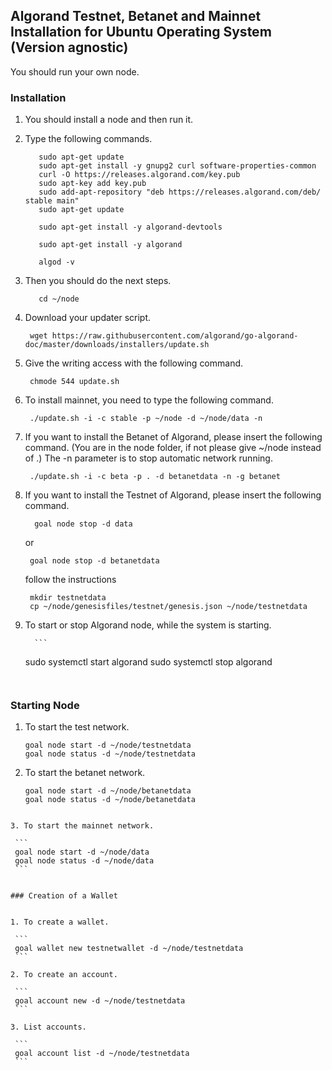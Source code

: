 ## Algorand Testnet, Betanet and Mainnet Installation for Ubuntu Operating System (Version agnostic)

You should run your own node. 

### Installation

1. You should install a node and then run it.

2. Type the following commands.

   ```
      sudo apt-get update
      sudo apt-get install -y gnupg2 curl software-properties-common
      curl -O https://releases.algorand.com/key.pub
      sudo apt-key add key.pub
      sudo add-apt-repository "deb https://releases.algorand.com/deb/ stable main"
      sudo apt-get update

      sudo apt-get install -y algorand-devtools

      sudo apt-get install -y algorand

      algod -v
   ```

3. Then you should do the next steps.

   ```mkdir ~/node
      cd ~/node  
   ```

4. Download your updater script.

   ```
    wget https://raw.githubusercontent.com/algorand/go-algorand-doc/master/downloads/installers/update.sh
   ```

5. Give the writing access with the following command. 

   ```
    chmode 544 update.sh
   ```

6. To install mainnet, you need to type the following command. 

   ```
    ./update.sh -i -c stable -p ~/node -d ~/node/data -n
   ```

7. If you want to install the Betanet of Algorand, please insert the following command. (You are in the node folder, if not please give ~/node instead of .)
    The -n parameter is to stop automatic network running.

   ```
    ./update.sh -i -c beta -p . -d betanetdata -n -g betanet
   ```

8. If you want to install the Testnet of Algorand, please insert the following command.

   ```
     goal node stop -d data
   ```

   or 

   ```
    goal node stop -d betanetdata
   ```

   follow the instructions

   ```
    mkdir testnetdata
    cp ~/node/genesisfiles/testnet/genesis.json ~/node/testnetdata
   ```

9. To start or stop Algorand node, while the system is starting.

         ```
    sudo systemctl start algorand
    sudo systemctl stop algorand
   ```


### Starting Node


1. To start the test network. 

    ```
    goal node start -d ~/node/testnetdata
    goal node status -d ~/node/testnetdata
   ```

2.  To start the betanet network. 

    ```
    goal node start -d ~/node/betanetdata
    goal node status -d ~/node/betanetdata
   ```

3. To start the mainnet network. 

    ```
    goal node start -d ~/node/data
    goal node status -d ~/node/data
    ```


### Creation of a Wallet


1. To create a wallet. 

    ```
    goal wallet new testnetwallet -d ~/node/testnetdata
    ```

2. To create an account. 

    ```
    goal account new -d ~/node/testnetdata
    ```

3. List accounts. 
    
    ```
    goal account list -d ~/node/testnetdata
    ```
